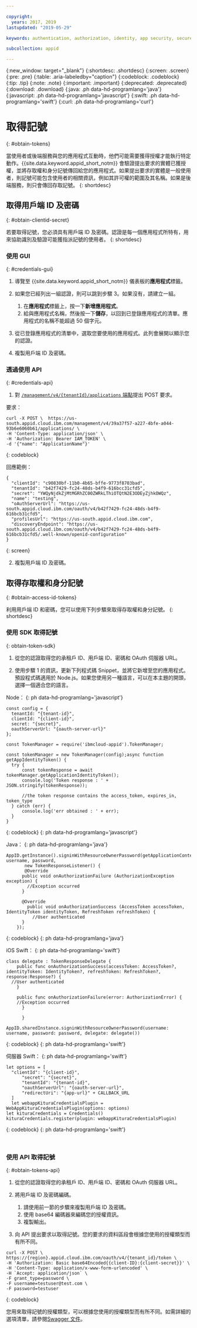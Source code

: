 ```yaml
---

copyright:
  years: 2017, 2019
lastupdated: "2019-05-29"

keywords: authentication, authorization, identity, app security, secure, access management, roles, attributes, users

subcollection: appid

---
```


{:new_window: target="_blank"}
{:shortdesc: .shortdesc}
{:screen: .screen}
{:pre: .pre}
{:table: .aria-labeledby="caption"}
{:codeblock: .codeblock}
{:tip: .tip}
{:note: .note}
{:important: .important}
{:deprecated: .deprecated}
{:download: .download}
{:java: .ph data-hd-programlang='java'}
{:javascript: .ph data-hd-programlang='javascript'}
{:swift: .ph data-hd-programlang='swift'}
{:curl: .ph data-hd-programlang='curl'}



# 取得記號
{: #obtain-tokens}

當使用者或後端服務與您的應用程式互動時，他們可能需要獲得授權才能執行特定動作。{{site.data.keyword.appid_short_notm}} 會驗證提出要求的實體已獲授權，並將存取權和身分記號傳回給您的應用程式。如果提出要求的實體是一般使用者，則記號可能包含使用者的相關資訊，例如其許可權的範圍及其名稱。如果是後端服務，則只會傳回存取記號。
{: shortdesc}


## 取得用戶端 ID 及密碼
{: #obtain-clientid-secret}

若要取得記號，您必須具有用戶端 ID 及密碼。認證是每一個應用程式所特有，用來協助識別及驗證可能獲指派記號的使用者。
{: shortdesc}


### 使用 GUI
{: #credentials-gui}

1. 導覽至 {{site.data.keyword.appid_short_notm}} 儀表板的**應用程式**標籤。

2. 如果您已經列出一組認證，則可以跳到步驟 3。如果沒有，請建立一組。
    1. 在**應用程式**標籤上，按一下**新增應用程式**。
    2. 給與應用程式名稱，然後按一下**儲存**，以回到已登錄應用程式的清單。應用程式的名稱不能超過 50 個字元。

3. 從已登錄應用程式的清單中，選取您要使用的應用程式。此列會展開以顯示您的認證。

4. 複製用戶端 ID 及密碼。


### 透過使用 API
{: #credentials-api}

1.  對 [`/management/v4/{tenantId}/applications` 端點](https://us-south.appid.cloud.ibm.com/swagger-ui/#/Management%20API%20-%20Applications/mgmt.registerApplication)提出 POST 要求。

  要求：

  ```
  curl -X POST \  https://us-south.appid.cloud.ibm.com/management/v4/39a37f57-a227-4bfe-a044-93b6e6060b61/applications/ \
  -H 'Content-Type: application/json' \
  -H 'Authorization: Bearer IAM_TOKEN' \
  -d '{"name": "ApplicationName"}'
  ```
  {: codeblock}

  回應範例：

  ```
  {
    "clientId": "c90830bf-11b0-4b65-bffe-9773f8703bad",
    "tenantId": "b42f7429-fc24-48ds-b4f9-616bcc31cfd5",
    "secret": "YWQyNjdkZjMtMGRhZC00ZWRkLThiOTQtN2E3ODEyZjhkOWQz",
    "name": "testing",
    "oAuthServerUrl": "https://us-south.appid.cloud.ibm.com/oauth/v4/b42f7429-fc24-48ds-b4f9-616bcb31cfd5",
    "profilesUrl": "https://us-south.appid.cloud.ibm.com",
    "discoveryEndpoint": "https://us-south.appid.cloud.ibm.com/oauth/v4/b42f7429-fc24-48ds-b4f9-616bcb31cfd5/.well-known/openid-configuration"
  }
  ```
  {: screen}

2. 複製用戶端 ID 及密碼。



## 取得存取權和身分記號
{: #obtain-access-id-tokens}

利用用戶端 ID 和密碼，您可以使用下列步驟來取得存取權和身分記號。
{: shortdesc}


### 使用 SDK 取得記號
{: obtain-token-sdk}

1. 從您的認證取得您的承租戶 ID、用戶端 ID、密碼和 OAuth 伺服器 URL。

2. 使用步驟 1 的資訊，更新下列程式碼 Snippet，並將它新增至您的應用程式。預設程式碼適用於 Node.js。如果您使用另一種語言，可以在本主題的開頭，選擇一個適合您的語言。

  Node：
  {: ph data-hd-programlang='javascript'}

  ```
  const config = {
    tenantId: "{tenant-id}",
    clientId: "{client-id}",
    secret: "{secret}",
    oauthServerUrl: "{oauth-server-url}"
  };

  const TokenManager = require('ibmcloud-appid').TokenManager;

  const tokenManager = new TokenManager(config);async function getAppIdentityToken() {
    try {
        const tokenResponse = await tokenManager.getApplicationIdentityToken();
        console.log('Token response : ' + JSON.stringify(tokenResponse));

        //the token response contains the access_token, expires_in, token_type
    } catch (err) {
        console.log('err obtained : ' + err);
    }
  }
  ```
  {: codeblock}
  {: ph data-hd-programlang='javascript'}

  Java：
  {: ph data-hd-programlang='java'}
  ```
  AppID.getInstance().signinWithResourceOwnerPassword(getApplicationContext(), username, password,
         new TokenResponseListener() {
         @Override
        public void onAuthorizationFailure (AuthorizationException exception) {
          //Exception occurred
        }

        @Override
          public void onAuthorizationSuccess (AccessToken accessToken, IdentityToken identityToken, RefreshToken refreshToken) {
            //User authenticated
        }
      });
  ```
  {: codeblock}
  {: ph data-hd-programlang='java'}

iOS Swift：
{: ph data-hd-programlang='swift'}

  ```
  class delegate : TokenResponseDelegate {
      public func onAuthorizationSuccess(accessToken: AccessToken?, identityToken: IdentityToken?, refreshToken: RefreshToken?, response:Response?) {
    //User authenticated
      }

      public func onAuthorizationFailure(error: AuthorizationError) {
      //Exception occurred
        }

        }

  AppID.sharedInstance.signinWithResourceOwnerPassword(username: username, password: password, delegate: delegate())
  ```
  {: codeblock}
  {: ph data-hd-programlang='swift'}

伺服器 Swift：
{: ph data-hd-programlang='swift'}

  ```
  let options = [
    "clientId": "{client-id}",
        "secret": "{secret}",
        "tenantId": "{tenant-id}",
        "oauthServerUrl": "{oauth-server-url}",
        "redirectUri": "{app-url}" + CALLBACK_URL
    ]
    let webappKituraCredentialsPlugin = WebAppKituraCredentialsPlugin(options: options)
  let kituraCredentials = Credentials()
  kituraCredentials.register(plugin: webappKituraCredentialsPlugin)
  ```
  {: codeblock}
  {: ph data-hd-programlang='swift'}


</br>

### 使用 API 取得記號
{: #obtain-tokens-api}

1. 從您的認證取得您的承租戶 ID、用戶端 ID、密碼和 OAuth 伺服器 URL。

2. 將用戶端 ID 及密碼編碼。

    1. 請使用前一節的步驟來複製用戶端 ID 及密碼。
    2. 使用 base64 編碼器來編碼您的授權資訊。
    3. 複製輸出。

3. 向 API 提出要求以取得記號。您的要求的資料區段會根據您使用的授權類型而有所不同。 

  ```
  curl -X POST \
  https://{region}.appid.cloud.ibm.com/oauth/v4/{tenant_id}/token \
  -H 'Authorization: Basic base64Encoded{{client-ID}:{client-secret}}' \
  -H 'Content-Type: application/x-www-form-urlencoded' \
  -H `Accept: application/json` \
  -F grant_type=password \
  -F username=testuser@test.com \
  -F password=testuser
  ```
  {: codeblock}

您用來取得記號的授權類型，可以根據您使用的授權類型而有所不同。如需詳細的選項清單，請參閱[Swagger 文件](https://us-south.appid.cloud.ibm.com/swagger-ui/#/Authorization%20Server%20-%20Authorization%20Server%20V4/oauth-server.token)。
